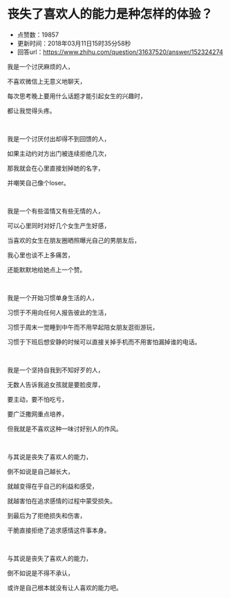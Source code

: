 # 丧失了喜欢人的能力是种怎样的体验？
- 点赞数：19857
- 更新时间：2018年03月11日15时35分58秒
- 回答url：https://www.zhihu.com/question/31637520/answer/152324274
<body>
 <p data-pid="mY1IdXrH">我是一个讨厌麻烦的人，</p>
 <p data-pid="UHz24Pqb">不喜欢微信上无意义地聊天，</p>
 <p data-pid="U-ZqrDgm">每次思考晚上要用什么话题才能引起女生的兴趣时，</p>
 <p data-pid="rPOQ-0rf">都让我觉得头疼。</p>
 <br>
 <p data-pid="6hPrn5qG">我是一个讨厌付出却得不到回馈的人，</p>
 <p data-pid="z-NrzTKX">如果主动约对方出门被连续拒绝几次，</p>
 <p data-pid="0rrWJXOB">那我就会在心里直接划掉她的名字，</p>
 <p data-pid="6m7U2aQc">并嘲笑自己像个loser。</p>
 <br>
 <p data-pid="y4fG9egz">我是一个有些滥情又有些无情的人，</p>
 <p data-pid="7yI2EQYR">可以心里同时对好几个女生产生好感，</p>
 <p data-pid="GIlCyvrC">当喜欢的女生在朋友圈晒照曝光自己的男朋友后，</p>
 <p data-pid="hzmCdKOz">我心里也谈不上多痛苦，</p>
 <p data-pid="ghp8zVyo">还能默默地给她点上一个赞。</p>
 <br>
 <p data-pid="9mpTD3XF">我是一个开始习惯单身生活的人，</p>
 <p data-pid="UbJyiTYL">习惯于不用向任何人报告彼此的生活，</p>
 <p data-pid="sbbllb4X">习惯于周末一觉睡到中午而不用早起陪女朋友逛街游玩，</p>
 <p data-pid="aFm7CcTN">习惯于下班后想安静的时候可以直接关掉手机而不用害怕漏掉谁的电话。</p>
 <br>
 <p data-pid="KGQEaLj4">我是一个坚持自我到不知好歹的人，</p>
 <p data-pid="V7u0x80v">无数人告诉我追女孩就是要脸皮厚，</p>
 <p data-pid="57llRv-s">要主动，要不怕吃亏，</p>
 <p data-pid="7OUYmq53">要广泛撒网重点培养，</p>
 <p data-pid="9QfD5my8">但我就是不喜欢这种一味讨好别人的作风。</p>
 <br>
 <p data-pid="SlkCm2Ox">与其说是丧失了喜欢人的能力，</p>
 <p data-pid="ertkbxmV">倒不如说是自己越长大，</p>
 <p data-pid="ABEN3WDC">就越变得在乎自己的利益和感受，</p>
 <p data-pid="0NkLsntS">就越害怕在追求感情的过程中蒙受损失。</p>
 <p data-pid="ZPNyOnCJ">到最后为了拒绝损失和伤害，</p>
 <p data-pid="odKR4GFN">干脆直接拒绝了追求感情这件事本身。</p>
 <br>
 <p data-pid="xwm77uqd">与其说是丧失了喜欢人的能力，</p>
 <p data-pid="6LMBnhey">倒不如说是不得不承认，</p>
 <p data-pid="GiqJQ-9K">或许是自己根本就没有让人喜欢的能力吧。</p>
</body>